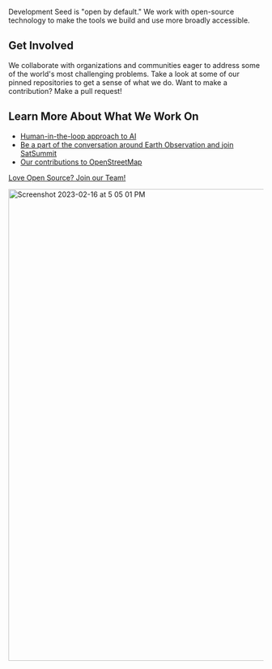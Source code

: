 
Development Seed is "open by default." We work with open-source technology to make the tools we build and use more broadly accessible.

## Get Involved

We collaborate with organizations and communities eager to address some of the world's most challenging problems. Take a look at some of our pinned repositories to get a sense of what we do. Want to make a contribution? Make a pull request!

## Learn More About What We Work On
- [Human-in-the-loop approach to AI](https://developmentseed.org/blog/2022-03-15-open-sourcing-pearl)
- [Be a part of the conversation around Earth Observation and join SatSummit](https://developmentseed.org/blog/2022-09-28-satsummit-2022)
- [Our contributions to OpenStreetMap](https://developmentseed.org/blog/2019-11-12-further-and-faster-together-the-future-of-osm)


[Love Open Source? Join our Team!](https://developmentseed.org/careers)

<img width="932" alt="Screenshot 2023-02-16 at 5 05 01 PM" src="https://user-images.githubusercontent.com/9040572/219497516-f32f5d95-a6f4-4d91-8d8e-35a86ae78aba.png">
